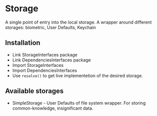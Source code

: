 # Storage

A single point of entry into the local storage. A wrapper around different storages: biometric, User Defaults, Keychain

## Installation

* Link StorageInterfaces package
* Link DependenciesInterfaces package
* Import StorageInterfaces
* Import DependenciesInterfaces
* Use `resolve()` to get live implementetion of the desired storage.

## Available storages

* SimpleStorage - User Defaults of file system wrapper. For storing common-knowledge, insignificant data. 
